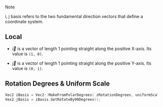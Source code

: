 > [!NOTE]
>i, j basis refers to the two fundamental direction vectors that define a coordinate system.

## Local

- *$\vec{i}$* is a vector of length 1 pointing straight along the positive X-axis. Its value is `(1, 0)`.
    
- *$\vec{j}$* is a vector of length 1 pointing straight along the positive Y-axis. Its value is `(0, 1)`.





## Rotation Degrees & Uniform Scale

```C++
Vec2 iBasis = Vec2::MakeFromPolarDegrees( zRotationDegrees, uniformScaleXY );
Vex2 jBasis = iBasis.GetRotateBy90Degrees();
```

